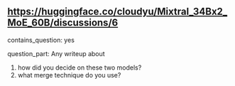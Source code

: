 ## https://huggingface.co/cloudyu/Mixtral_34Bx2_MoE_60B/discussions/6

contains_question: yes

question_part: 
Any writeup about
1) how did you decide on these two models?
2) what merge technique do you use?